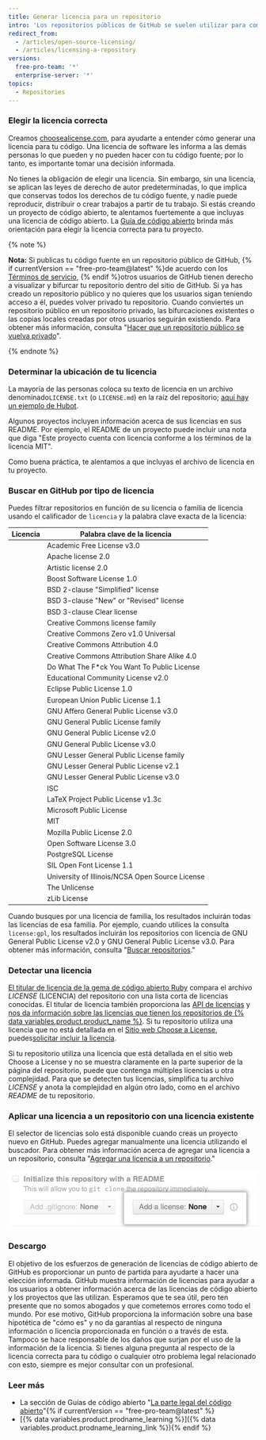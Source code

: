```yaml
---
title: Generar licencia para un repositorio
intro: 'Los repositorios públicos de GitHub se suelen utilizar para compartir software de código abierto. Para que tu repositorio sea verdaderamente de código abierto, tendrás que generarle una licencia. De este modo, las demás personas podrán usar, modificar y distribuir el software con libertad.'
redirect_from:
  - /articles/open-source-licensing/
  - /articles/licensing-a-repository
versions:
  free-pro-team: '*'
  enterprise-server: '*'
topics:
  - Repositories
---
```


### Elegir la licencia correcta

Creamos [choosealicense.com](http://choosealicense.com), para ayudarte a entender cómo generar una licencia para tu código. Una licencia de software les informa a las demás personas lo que pueden y no pueden hacer con tu código fuente; por lo tanto, es importante tomar una decisión informada.

No tienes la obligación de elegir una licencia. Sin embargo, sin una licencia, se aplican las leyes de derecho de autor predeterminadas, lo que implica que conservas todos los derechos de tu código fuente, y nadie puede reproducir, distribuir o crear trabajos a partir de tu trabajo. Si estás creando un proyecto de código abierto, te alentamos fuertemente a que incluyas una licencia de código abierto. La [Guía de código abierto](https://opensource.guide/legal/#which-open-source-license-is-appropriate-for-my-project) brinda más orientación para elegir la licencia correcta para tu proyecto.

{% note %}

**Nota:** Si publicas tu código fuente en un repositorio público de GitHub, {% if currentVersion == "free-pro-team@latest" %}de acuerdo con los [Términos de servicio](/articles/github-terms-of-service), {% endif %}otros usuarios de GitHub tienen derecho a visualizar y bifurcar tu repositorio dentro del sitio de GitHub. Si ya has creado un repositorio público y no quieres que los usuarios sigan teniendo acceso a él, puedes volver privado tu repositorio. Cuando conviertes un repositorio público en un repositorio privado, las bifurcaciones existentes o las copias locales creadas por otros usuarios seguirán existiendo. Para obtener más información, consulta "[Hacer que un repositorio público se vuelva privado](/articles/making-a-public-repository-private)".

{% endnote %}

### Determinar la ubicación de tu licencia

La mayoría de las personas coloca su texto de licencia en un archivo denominado`LICENSE.txt` (o `LICENSE.md`) en la raíz del repositorio; [aquí hay un ejemplo de Hubot](https://github.com/github/hubot/blob/master/LICENSE.md).

Algunos proyectos incluyen información acerca de sus licencias en sus README. Por ejemplo, el README de un proyecto puede incluir una nota que diga "Este proyecto cuenta con licencia conforme a los términos de la licencia MIT".

Como buena práctica, te alentamos a que incluyas el archivo de licencia en tu proyecto.

### Buscar en GitHub por tipo de licencia

Puedes filtrar repositorios en función de su licencia o familia de licencia usando el calificador de `licencia` y la palabra clave exacta de la licencia:

| Licencia | Palabra clave de la licencia                                  |
| -------- | ------------------------------------------------------------- |
|          | Academic Free License v3.0 | `afl-3.0`                        |
|          | Apache license 2.0 | `apache-2.0`                             |
|          | Artistic license 2.0 | `artistic-2.0`                         |
|          | Boost Software License 1.0 | `bsl-1.0`                        |
|          | BSD 2-clause "Simplified" license | `bsd-2-clause`            |
|          | BSD 3-clause "New" or "Revised" license | `bsd-3-clause`      |
|          | BSD 3-clause Clear license | `bsd-3-clause-clear`             |
|          | Creative Commons license family | `cc`                        |
|          | Creative Commons Zero v1.0 Universal | `cc0-1.0`              |
|          | Creative Commons Attribution 4.0 | `cc-by-4.0`                |
|          | Creative Commons Attribution Share Alike 4.0 | `cc-by-sa-4.0` |
|          | Do What The F*ck You Want To Public License | `wtfpl`         |
|          | Educational Community License v2.0 | `ecl-2.0`                |
|          | Eclipse Public License 1.0 | `epl-1.0`                        |
|          | European Union Public License 1.1 | `eupl-1.1`                |
|          | GNU Affero General Public License v3.0 | `agpl-3.0`           |
|          | GNU General Public License family | `gpl`                     |
|          | GNU General Public License v2.0 | `gpl-2.0`                   |
|          | GNU General Public License v3.0 | `gpl-3.0`                   |
|          | GNU Lesser General Public License family | `lgpl`             |
|          | GNU Lesser General Public License v2.1 | `lgpl-2.1`           |
|          | GNU Lesser General Public License v3.0 | `lgpl-3.0`           |
|          | ISC | `isc`                                                   |
|          | LaTeX Project Public License v1.3c | `lppl-1.3c`              |
|          | Microsoft Public License | `ms-pl`                            |
|          | MIT | `mit`                                                   |
|          | Mozilla Public License 2.0 | `mpl-2.0`                        |
|          | Open Software License 3.0 | `osl-3.0`                         |
|          | PostgreSQL License | `postgresql`                             |
|          | SIL Open Font License 1.1 | `ofl-1.1`                         |
|          | University of Illinois/NCSA Open Source License | `ncsa`      |
|          | The Unlicense | `unlicense`                                   |
|          | zLib License | `zlib`                                         |

Cuando busques por una licencia de familia, los resultados incluirán todas las licencias de esa familia. Por ejemplo, cuando utilices la consulta `license:gpl`, los resultados incluirán los repositorios con licencia de GNU General Public License v2.0 y GNU General Public License v3.0. Para obtener más información, consulta "[Buscar repositorios](/articles/searching-for-repositories/#search-by-license)."

### Detectar una licencia

[El titular de licencia de la gema de código abierto Ruby](https://github.com/benbalter/licensee) compara el archivo *LICENSE* (LICENCIA) del repositorio con una lista corta de licencias conocidas. El titular de licencia también proporciona las [API de licencias](/v3/licenses/) y [nos da información sobre las licencias que tienen los repositorios de {% data variables.product.product_name %}](https://github.com/blog/1964-open-source-license-usage-on-github-com). Si tu repositorio utiliza una licencia que no está detallada en el [Sitio web Choose a License](http://choosealicense.com/appendix/), puedes[solicitar incluir la licencia](https://github.com/github/choosealicense.com/blob/gh-pages/CONTRIBUTING.md#adding-a-license).

Si tu repositorio utiliza una licencia que está detallada en el sitio web Choose a License y no se muestra claramente en la parte superior de la página del repositorio, puede que contenga múltiples licencias u otra complejidad. Para que se detecten tus licencias, simplifica tu archivo *LICENSE* y anota la complejidad en algún otro lado, como en el archivo *README* de tu repositorio.

### Aplicar una licencia a un repositorio con una licencia existente

El selector de licencias solo está disponible cuando creas un proyecto nuevo en GitHub. Puedes agregar manualmente una licencia utilizando el buscador. Para obtener más información acerca de agregar una licencia a un repositorio, consulta "[Agregar una licencia a un repositorio](/articles/adding-a-license-to-a-repository)."

![Captura de pantalla del selector de licencias en GitHub.com](/assets/images/help/repository/repository-license-picker.png)

### Descargo

El objetivo de los esfuerzos de generación de licencias de código abierto de GitHub es proporcionar un punto de partida para ayudarte a hacer una elección informada. GitHub muestra información de licencias para ayudar a los usuarios a obtener información acerca de las licencias de código abierto y los proyectos que las utilizan. Esperamos que te sea útil, pero ten presente que no somos abogados y que cometemos errores como todo el mundo. Por ese motivo, GitHub proporciona la información sobre una base hipotética de "cómo es" y no da garantías al respecto de ninguna información o licencia proporcionada en función o a través de esta. Tampoco se hace responsable de los daños que surjan por el uso de la información de la licencia. Si tienes alguna pregunta al respecto de la licencia correcta para tu código o cualquier otro problema legal relacionado con esto, siempre es mejor consultar con un profesional.

### Leer más

- La sección de Guías de código abierto "[La parte legal del código abierto](https://opensource.guide/legal/)"{% if currentVersion == "free-pro-team@latest" %}
- [{% data variables.product.prodname_learning %}]({% data variables.product.prodname_learning_link %}){% endif %}
